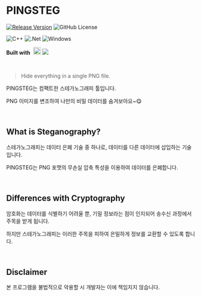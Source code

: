 # PINGSTEG

[![Release Version](https://img.shields.io/github/release/Queue-ri/PINGSTEG.svg?style=flat-square)]()
![GitHub License](https://img.shields.io/github/license/Queue-ri/PINGSTEG?style=flat-square)

![C++](https://img.shields.io/badge/c++-%2300599C.svg?style=for-the-badge&logo=c%2B%2B&logoColor=white)
![.Net](https://img.shields.io/badge/.NET-5C2D91?style=for-the-badge&logo=.net&logoColor=white)
![Windows](https://img.shields.io/badge/Windows-0078D6?style=for-the-badge&logo=windows&logoColor=white)

<p><b>Built with</b>&nbsp;
  <img src="https://upload.wikimedia.org/wikipedia/commons/2/2c/Visual_Studio_Icon_2022.svg" alt="msvc_2022" width="20px" height="auto" />
  <img src="https://img.shields.io/badge/Visual Studio-5C2D91?style=flat-square&logo=Visual Studio&logoColor=white"/>
</p>

<br />

> Hide everything in a single PNG file.

PINGSTEG는 컴팩트한 스테가노그래피 툴입니다.

PNG 이미지를 변조하여 나만의 비밀 데이터를 숨겨보아요~😋

<br />

## What is Steganography?

스테가노그래피는 데이터 은폐 기술 중 하나로, 데이터를 다른 데이터에 삽입하는 기술입니다.

PINGSTEG는 PNG 포맷의 무손실 압축 특성을 이용하여 데이터를 은폐합니다.

<br />

## Differences with Cryptography

암호화는 데이터를 식별하기 어려울 뿐, 기밀 정보라는 점이 인지되어 송수신 과정에서 주목을 받게 됩니다.

하지만 스테가노그래피는 이러한 주목을 피하여 은밀하게 정보를 교환할 수 있도록 합니다.

<br />

## Disclaimer

본 프로그램을 불법적으로 악용할 시 개발자는 이에 책임지지 않습니다.